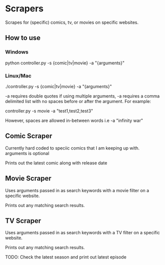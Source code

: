 # Scrapers

Scrapes for (specific) comics, tv, or movies on specific websites.

## How to use
### Windows
python controller.py -s {comic|tv|movie} -a "{arguments}"

### Linux/Mac
./controller.py -s {comic|tv|movie} -a "{arguments}"
  
-a requires double quotes
if using multiple arguments, -a requires a comma delimited list with no spaces before or after the argument. For example:

controller.py -s movie -a "test1,test2,test3"

However, spaces are allowed in-between words i.e -a "infinity war"
  
## Comic Scraper
Currently hard coded to speciic comics that I am keeping up with.
arguments is optional

Prints out the latest comic along with release date

## Movie Scraper
Uses arguments passed in as search keywords with a movie filter on a specific website.

Prints out any matching search results.

## TV Scraper
Uses arguments passed in as search keywords with a TV filter on a specific website.

Prints out any matching search results.

TODO: Check the latest season and print out latest episode
